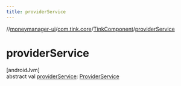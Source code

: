 ```yaml
---
title: providerService
---
```

//[moneymanager-ui](../../../index.html)/[com.tink.core](../index.html)/[TinkComponent](index.html)/[providerService](provider-service.html)



# providerService



[androidJvm]\
abstract val [providerService](provider-service.html): [ProviderService](../../com.tink.service.provider/-provider-service/index.html)




